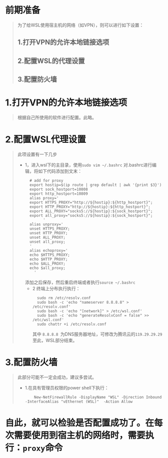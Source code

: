 # 前期准备
> 为了给WSL使用宿主机的网络（如VPN），则可以进行如下设置：
> ## 1.打开VPN的允许本地链接选项
> ## 2.配置WSL的代理设置
> ## 3.配置防火墙
> 
# 1.打开VPN的允许本地链接选项
> 根据自己所使用的软件进行配置。此略。
# 2.配置WSL代理设置
> 此项设置有一下几步
> - 1，进入wsl下的主目录，使用```sudo vim ~/.bashrc``` 对.bashrc进行编辑，将如下代码添加到文末：
>   ```
>     # add for proxy
>     export hostip=$(ip route | grep default | awk '{print $3}')
>     export sock_hostport=10808
>     export http_hostport=10809
>     alias proxy='
>     export HTTPS_PROXY="http://${hostip}:${http_hostport}";
>     export HTTP_PROXY="http://${hostip}:${http_hostport}";
>     export ALL_PROXY="socks5://${hostip}:${sock_hostport}";
>     export all_proxy="socks5://${hostip}:${sock_hostport}";
>           '
>     alias unproxy='
>     unset HTTPS_PROXY;
>     unset HTTP_PROXY;
>     unset ALL_PROXY;
>     unset all_proxy;
>     '
>     alias echoproxy='
>     echo $HTTPS_PROXY;
>     echo $HTTP_PROXY;
>     echo $ALL_PROXY;
>     echo $all_proxy;
>       '  
>     ```
>     添加之后保存，然后重启终端或者执行```source ~/.bashrc ```
>   - 2 终端上分布执行执行：
>     ```
>       sudo rm /etc/resolv.conf
>       sudo bash -c 'echo "nameserver 8.8.8.8" > /etc/resolv.conf'
>       sudo bash -c 'echo "[network]" > /etc/wsl.conf'
>       sudo bash -c 'echo "generateResolvConf = false" >> /etc/wsl.conf'
>       sudo chattr +i /etc/resolv.conf
>     
>     ```
>     其中 ```8.8.8.8 ```为DNS服务器地址，可修改为腾讯云的```119.29.29.29 ```       
>   至此，WSL部分结束。
# 3.配置防火墙
> 此部分可能不一定会成功，建议多尝试。
> - 1.在具有管理员权限的power shell下执行：
>   ```
>       New-NetFirewallRule -DisplayName "WSL" -Direction Inbound  -InterfaceAlias "vEthernet (WSL)"  -Action Allow
>   ```




# 自此，就可以检验是否配置成功了。在每次需要使用到宿主机的网络时，需要执行：``` proxy ```命令